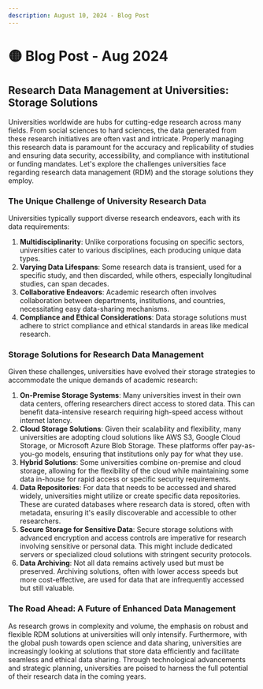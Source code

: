 ```yaml
---
description: August 10, 2024 - Blog Post
---
```


# 🟡 Blog Post - Aug 2024

## Research Data Management at Universities: Storage Solutions

Universities worldwide are hubs for cutting-edge research across many fields. From social sciences to hard sciences, the data generated from these research initiatives are often vast and intricate. Properly managing this research data is paramount for the accuracy and replicability of studies and ensuring data security, accessibility, and compliance with institutional or funding mandates. Let's explore the challenges universities face regarding research data management (RDM) and the storage solutions they employ.

### The Unique Challenge of University Research Data

Universities typically support diverse research endeavors, each with its data requirements:

1. &#x20;**Multidisciplinarity**: Unlike corporations focusing on specific sectors, universities cater to various disciplines, each producing unique data types.
2. &#x20;**Varying Data Lifespans**: Some research data is transient, used for a specific study, and then discarded, while others, especially longitudinal studies, can span decades.
3. &#x20;**Collaborative Endeavors**: Academic research often involves collaboration between departments, institutions, and countries, necessitating easy data-sharing mechanisms.
4. &#x20;**Compliance and Ethical Considerations**: Data storage solutions must adhere to strict compliance and ethical standards in areas like medical research.

### Storage Solutions for Research Data Management

Given these challenges, universities have evolved their storage strategies to accommodate the unique demands of academic research:

1. &#x20;**On-Premise Storage Systems**: Many universities invest in their own data centers, offering researchers direct access to stored data. This can benefit data-intensive research requiring high-speed access without internet latency.
2. &#x20;**Cloud Storage Solutions**: Given their scalability and flexibility, many universities are adopting cloud solutions like AWS S3, Google Cloud Storage, or Microsoft Azure Blob Storage. These platforms offer pay-as-you-go models, ensuring that institutions only pay for what they use.
3. &#x20;**Hybrid Solutions**: Some universities combine on-premise and cloud storage, allowing for the flexibility of the cloud while maintaining some data in-house for rapid access or specific security requirements.
4. &#x20;**Data Repositories**: For data that needs to be accessed and shared widely, universities might utilize or create specific data repositories. These are curated databases where research data is stored, often with metadata, ensuring it's easily discoverable and accessible to other researchers.
5. &#x20;**Secure Storage for Sensitive Data**: Secure storage solutions with advanced encryption and access controls are imperative for research involving sensitive or personal data. This might include dedicated servers or specialized cloud solutions with stringent security protocols.
6. &#x20;**Data Archiving**: Not all data remains actively used but must be preserved. Archiving solutions, often with lower access speeds but more cost-effective, are used for data that are infrequently accessed but still valuable.

### The Road Ahead: A Future of Enhanced Data Management

As research grows in complexity and volume, the emphasis on robust and flexible RDM solutions at universities will only intensify. Furthermore, with the global push towards open science and data sharing, universities are increasingly looking at solutions that store data efficiently and facilitate seamless and ethical data sharing. Through technological advancements and strategic planning, universities are poised to harness the full potential of their research data in the coming years.
